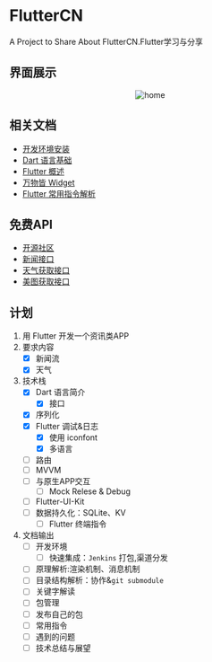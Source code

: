 # FlutterCN
A Project to Share About FlutterCN.Flutter学习与分享

## 界面展示
<div align="center">

![home](http://img.1991th.com/tuchongeter/tech/fluttercn_home.png!480jpg)

</div>

## 相关文档
- [开发环境安装](./doc/install.md)
- [Dart 语言基础](./doc/dart.md)
- [Flutter 概述](./doc/flutter.md)
- [万物皆 Widget](./doc/widget.md)
- [Flutter 常用指令解析](./doc/command.md)


## 免费API
- [开源社区](https://www.apiopen.top/api.html#top)
- [新闻接口](https://www.apiopen.top/journalismApi)
- [天气获取接口](https://www.apiopen.top/weatherApi?city=成都)
- [美图获取接口](https://www.apiopen.top/meituApi?page=1)

## 计划
1. 用 Flutter 开发一个资讯类APP
2. 要求内容
    - [x] 新闻流
    - [x] 天气
3. 技术栈
    - [x] Dart 语言简介
		- [x] 接口
    - [x] 序列化
    - [x] Flutter 调试&日志
		- [x] 使用 iconfont
		- [x] 多语言
    - [ ] 路由
    - [ ] MVVM
    - [ ] 与原生APP交互
		- [ ] Mock Relese & Debug
    - [ ] Flutter-UI-Kit			
    - [ ] 数据持久化：SQLite、KV
		- [ ] Flutter 终端指令
4. 文档输出
    - [ ] 开发环境
	  - [ ] 快速集成：`Jenkins` 打包,渠道分发
    - [ ] 原理解析:渲染机制、消息机制
    - [ ] 目录结构解析：协作&`git submodule`
    - [ ] 关键字解读
    - [ ] 包管理
    - [ ] 发布自己的包
    - [ ] 常用指令
    - [ ] 遇到的问题
    - [ ] 技术总结与展望
